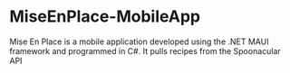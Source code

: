 # MiseEnPlace-MobileApp
Mise En Place is a mobile application developed using the .NET MAUI framework and programmed in C#. It pulls recipes from the Spoonacular API
